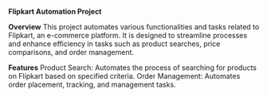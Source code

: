 **Flipkart Automation Project**

**Overview**
This project automates various functionalities and tasks related to Flipkart, an e-commerce platform. It is designed to streamline processes and enhance efficiency in tasks such as product searches, price comparisons, and order management.

**Features**
Product Search: Automates the process of searching for products on Flipkart based on specified criteria.
Order Management: Automates order placement, tracking, and management tasks.
